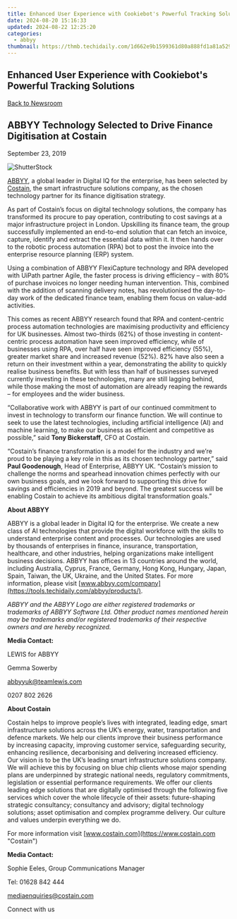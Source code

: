 ```yaml
---
title: Enhanced User Experience with Cookiebot's Powerful Tracking Solutions
date: 2024-08-20 15:16:33
updated: 2024-08-22 12:25:20
categories:
  - abbyy
thumbnail: https://thmb.techidaily.com/1d662e9b1599361d80a888fd1a81a529179f95c0fe44fe20c4f91438bc57f9cb.jpg
---
```


## Enhanced User Experience with Cookiebot's Powerful Tracking Solutions

[Back to Newsroom](https://tools.techidaily.com/abbyy/products/)

## ABBYY Technology Selected to Drive Finance Digitisation at Costain

September 23, 2019

![ShutterStock](https://content.abbyy.com/-/media/project/abbyy/abbyy/branchtemplates/shutterstock_1272462163_1296-x-729.jpg?h=729&iar=0&w=1296)

  
[ABBYY](https://tools.techidaily.com/abbyy/products/), a global leader in Digital IQ for the enterprise, has been selected by [Costain](https://www.costain.com "Costain"), the smart infrastructure solutions company, as the chosen technology partner for its finance digitisation strategy.

As part of Costain’s focus on digital technology solutions, the company has transformed its procure to pay operation, contributing to cost savings at a major infrastructure project in London. Upskilling its finance team, the group successfully implemented an end-to-end solution that can fetch an invoice, capture, identify and extract the essential data within it. It then hands over to the robotic process automation (RPA) bot to post the invoice into the enterprise resource planning (ERP) system.

Using a combination of ABBYY FlexiCapture technology and RPA developed with UiPath partner Agile, the faster process is driving efficiency – with 80% of purchase invoices no longer needing human intervention. This, combined with the addition of scanning delivery notes, has revolutionised the day-to-day work of the dedicated finance team, enabling them focus on value-add activities.

This comes as recent ABBYY research found that RPA and content-centric process automation technologies are maximising productivity and efficiency for UK businesses. Almost two-thirds (62%) of those investing in content-centric process automation have seen improved efficiency, while of businesses using RPA, over half have seen improved efficiency (55%), greater market share and increased revenue (52%). 82% have also seen a return on their investment within a year, demonstrating the ability to quickly realise business benefits. But with less than half of businesses surveyed currently investing in these technologies, many are still lagging behind, while those making the most of automation are already reaping the rewards – for employees and the wider business.

“Collaborative work with ABBYY is part of our continued commitment to invest in technology to transform our finance function. We will continue to seek to use the latest technologies, including artificial intelligence (AI) and machine learning, to make our business as efficient and competitive as possible,” said **Tony Bickerstaff**, CFO at Costain.

“Costain’s finance transformation is a model for the industry and we’re proud to be playing a key role in this as its chosen technology partner,” said **Paul Goodenough**, Head of Enterprise, ABBYY UK. “Costain’s mission to challenge the norms and spearhead innovation chimes perfectly with our own business goals, and we look forward to supporting this drive for savings and efficiencies in 2019 and beyond. The greatest success will be enabling Costain to achieve its ambitious digital transformation goals.”

  
**About ABBYY**

ABBYY is a global leader in Digital IQ for the enterprise. We create a new class of AI technologies that provide the digital workforce with the skills to understand enterprise content and processes. Our technologies are used by thousands of enterprises in finance, insurance, transportation, healthcare, and other industries, helping organizations make intelligent business decisions. ABBYY has offices in 13 countries around the world, including Australia, Cyprus, France, Germany, Hong Kong, Hungary, Japan, Spain, Taiwan, the UK, Ukraine, and the United States. For more information, please visit [www.abbyy.com/company](https://tools.techidaily.com/abbyy/products/).

_ABBYY and the ABBYY Logo are either registered trademarks or trademarks of ABBYY Software Ltd. Other product names mentioned herein may be trademarks and/or registered trademarks of their respective owners and are hereby recognized._

**Media Contact:**

LEWIS for ABBYY

Gemma Sowerby

[abbyyuk@teamlewis.com](https://tools.techidaily.com/abbyy/products/)

0207 802 2626

  
**About Costain**

Costain helps to improve people’s lives with integrated, leading edge, smart infrastructure solutions across the UK’s energy, water, transportation and defence markets. We help our clients improve their business performance by increasing capacity, improving customer service, safeguarding security, enhancing resilience, decarbonising and delivering increased efficiency. Our vision is to be the UK’s leading smart infrastructure solutions company. We will achieve this by focusing on blue chip clients whose major spending plans are underpinned by strategic national needs, regulatory commitments, legislation or essential performance requirements. We offer our clients leading edge solutions that are digitally optimised through the following five services which cover the whole lifecycle of their assets: future-shaping strategic consultancy; consultancy and advisory; digital technology solutions; asset optimisation and complex programme delivery. Our culture and values underpin everything we do.

For more information visit [www.costain.com](https://www.costain.com "Costain")

**Media Contact:**

Sophie Eeles, Group Communications Manager

Tel: 01628 842 444

[mediaenquiries@costain.com](https://tools.techidaily.com/abbyy/products/)

Connect with us

<ins class="adsbygoogle"
     style="display:block"
     data-ad-format="autorelaxed"
     data-ad-client="ca-pub-7571918770474297"
     data-ad-slot="1223367746"></ins>



<ins class="adsbygoogle"
     style="display:block"
     data-ad-client="ca-pub-7571918770474297"
     data-ad-slot="8358498916"
     data-ad-format="auto"
     data-full-width-responsive="true"></ins>
